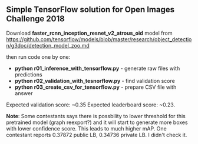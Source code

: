 ## Simple TensorFlow solution for Open Images Challenge 2018

Download **faster_rcnn_inception_resnet_v2_atrous_oid** model from https://github.com/tensorflow/models/blob/master/research/object_detection/g3doc/detection_model_zoo.md

then run code one by one: 

* **python r01_inference_with_tensorflow.py** - generate raw files with predictions
* **python r02_validation_with_tesnorflow.py** - find validation score 
* **python r03_create_csv_for_tensorflow.py** - prepare CSV file with answer

Expected validation score: ~0.35 Expected leaderboard score: ~0.23. 

**Note**: Some contestants says there is possbility to lower threshold for this pretrained model (graph reexport?) and it will start to generate more boxes with lower confidence score. This leads to much higher mAP. One contestant reports 0.37872 public LB, 0.34736 private LB. I didn't check it. 